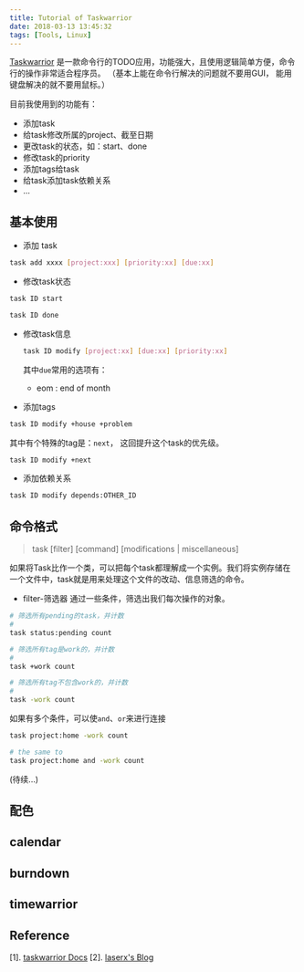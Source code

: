 ```yaml
---
title: Tutorial of Taskwarrior
date: 2018-03-13 13:45:32
tags: [Tools, Linux]
---
```


[Taskwarrior](https://taskwarrior.org/) 是一款命令行的TODO应用，功能强大，且使用逻辑简单方便，命令行的操作非常适合程序员。
（基本上能在命令行解决的问题就不要用GUI， 能用键盘解决的就不要用鼠标。）

目前我使用到的功能有：

* 添加task
* 给task修改所属的project、截至日期
* 更改task的状态，如：start、done
* 修改task的priority
* 添加tags给task
* 给task添加task依赖关系
* ...

## 基本使用

* 添加 task
```bash
task add xxxx [project:xxx] [priority:xx] [due:xx]
```

* 修改task状态
```bash
task ID start

task ID done
```

* 修改task信息
    ```bash
    task ID modify [project:xx] [due:xx] [priority:xx]
    ```
    其中`due`常用的选项有：
    * eom : end of month

* 添加tags
```bash
task ID modify +house +problem
```
其中有个特殊的tag是：`next`， 这回提升这个task的优先级。
```bash
task ID modify +next
```

* 添加依赖关系
```bash
task ID modify depends:OTHER_ID
```

## 命令格式

> task [filter] [command] [modifications | miscellaneous]

如果将Task比作一个类，可以把每个task都理解成一个实例。我们将实例存储在一个文件中，task就是用来处理这个文件的改动、信息筛选的命令。

- filter-筛选器
通过一些条件，筛选出我们每次操作的对象。
```bash
# 筛选所有pending的task，并计数
#
task status:pending count

# 筛选所有tag是work的，并计数
#
task +work count

# 筛选所有tag不包含work的，并计数
#
task -work count
```
如果有多个条件，可以使`and`、`or`来进行连接
```bash
task project:home -work count

# the same to 
task project:home and -work count
```

(待续...)
## 配色
## calendar
## burndown
## timewarrior

## Reference

[1]. [taskwarrior Docs](https://taskwarrior.org/docs/)
[2]. [laserx's Blog](https://laserx.github.io/2017/05/17/taskwarrior-and-trello/)



